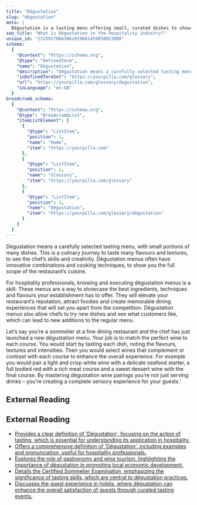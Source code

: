 ```yaml
---
title: "Dégustation"
slug: "dégustation"
meta: |
  Dégustation is a tasting menu offering small, curated dishes to showcase a chef's skills and creativity. It enhances guests' dining experience with diverse flavours.
seo_title: "What is Dégustation in the hospitality industry?"
unique_id: "1725917066386x919681459858923800"
schema:
  {
    "@context": "https://schema.org",
    "@type": "DefinedTerm",
    "name": "Dégustation",
    "description": "Dégustation means a carefully selected tasting menu with small portions of many dishes, offering a culinary journey through diverse flavours and textures that showcase the chef’s skills and creativity.",
    "inDefinedTermSet": "https://yourpilla.com/glossary",
    "url": "https://yourpilla.com/glossary/degustation",
    "inLanguage": "en-GB"
  }
breadcrumb_schema:
  {
    "@context": "https://schema.org",
    "@type": "BreadcrumbList",
    "itemListElement": [
      {
        "@type": "ListItem",
        "position": 1,
        "name": "Home",
        "item": "https://yourpilla.com"
      },
      {
        "@type": "ListItem",
        "position": 2,
        "name": "Glossary",
        "item": "https://yourpilla.com/glossary"
      },
      {
        "@type": "ListItem",
        "position": 3,
        "name": "Dégustation",
        "item": "https://yourpilla.com/glossary/dégustation"
      }
    ]
  }
---
```


Dégustation means a carefully selected tasting menu, with small portions of many dishes. This is a culinary journey to taste many flavours and textures, to see the chef’s skills and creativity. Dégustation menus often have innovative combinations and cooking techniques, to show you the full scope of the restaurant’s cuisine.

For hospitality professionals, knowing and executing dégustation menus is a skill. These menus are a way to showcase the best ingredients, techniques and flavours your establishment has to offer. They will elevate your restaurant’s reputation, attract foodies and create memorable dining experiences that will set you apart from the competition. Dégustation menus also allow chefs to try new dishes and see what customers like, which can lead to new additions to the regular menu.

Let’s say you’re a sommelier at a fine dining restaurant and the chef has just launched a new dégustation menu. Your job is to match the perfect wine to each course. You would start by tasting each dish, noting the flavours, textures and intensities. Then you would select wines that complement or contrast with each course to enhance the overall experience. For example you would pair a light and crisp white wine with a delicate seafood starter, a full bodied red with a rich meat course and a sweet dessert wine with the final course. By mastering dégustation wine pairings you’re not just serving drinks – you’re creating a complete sensory experience for your guests.'

## External Reading



## External Reading

*   [Provides a clear definition of 'Dégustation', focusing on the action of tasting, which is essential for understanding its application in hospitality.](https://www.merriam-webster.com/dictionary/degustation)
*   [Offers a comprehensive definition of 'Dégustation', including examples and pronunciation, useful for hospitality professionals.](https://www.collinsdictionary.com/us/dictionary/english/degustation)
*   [Explores the role of gastronomy and wine tourism, highlighting the importance of dégustation in promoting local economic development.](http://www.unwto.org/gastronomy-wine-tourism)
*   [Details the Certified Sommelier Examination, emphasizing the significance of tasting skills, which are central to dégustation practices.](https://www.mastersommeliers.org/certification/certification-levels/certified-sommelier-examination/)
*   [Discusses the guest experience in hotels, where dégustation can enhance the overall satisfaction of guests through curated tasting events.](https://www.littlehotelier.com/blog/running-your-property/hotel-guest-experience/)